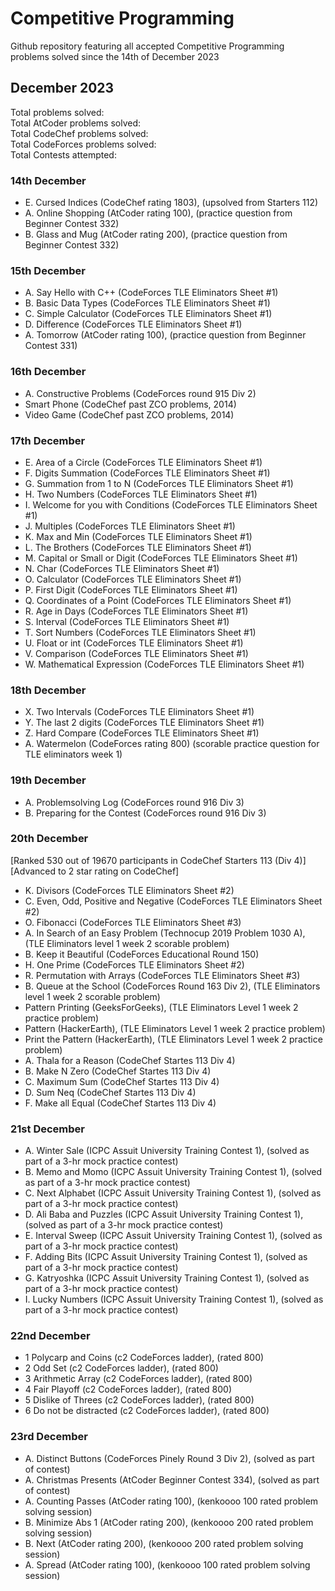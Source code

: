 # Competitive Programming
Github repository featuring all accepted Competitive Programming problems solved since the 14th of December 2023

## December 2023

Total problems solved: <br>
Total AtCoder problems solved: <br>
Total CodeChef problems solved: <br>
Total CodeForces problems solved: <br>
Total Contests attempted: <br>

### 14th December

* E. Cursed Indices (CodeChef rating 1803), (upsolved from Starters 112)
* A. Online Shopping (AtCoder rating 100), (practice question from Beginner Contest 332)
* B. Glass and Mug (AtCoder rating 200), (practice question from Beginner Contest 332)

### 15th December

* A. Say Hello with C++ (CodeForces TLE Eliminators Sheet #1)
* B. Basic Data Types (CodeForces TLE Eliminators Sheet #1)
* C. Simple Calculator (CodeForces TLE Eliminators Sheet #1)
* D. Difference (CodeForces TLE Eliminators Sheet #1)
* A. Tomorrow (AtCoder rating 100), (practice question from Beginner Contest 331)

### 16th December

* A. Constructive Problems (CodeForces round 915 Div 2)
* Smart Phone (CodeChef past ZCO problems, 2014)
* Video Game (CodeChef past ZCO problems, 2014)

### 17th December
* E. Area of a Circle (CodeForces TLE Eliminators Sheet #1)
* F. Digits Summation (CodeForces TLE Eliminators Sheet #1)
* G. Summation from 1 to N (CodeForces TLE Eliminators Sheet #1)
* H. Two Numbers (CodeForces TLE Eliminators Sheet #1)
* I. Welcome for you with Conditions (CodeForces TLE Eliminators Sheet #1)
* J. Multiples (CodeForces TLE Eliminators Sheet #1)
* K. Max and Min (CodeForces TLE Eliminators Sheet #1)
* L. The Brothers (CodeForces TLE Eliminators Sheet #1)
* M. Capital or Small or Digit (CodeForces TLE Eliminators Sheet #1)
* N. Char (CodeForces TLE Eliminators Sheet #1)
* O. Calculator (CodeForces TLE Eliminators Sheet #1)
* P. First Digit (CodeForces TLE Eliminators Sheet #1)
* Q. Coordinates of a Point (CodeForces TLE Eliminators Sheet #1)
* R. Age in Days (CodeForces TLE Eliminators Sheet #1)
* S. Interval (CodeForces TLE Eliminators Sheet #1)
* T. Sort Numbers (CodeForces TLE Eliminators Sheet #1)
* U. Float or int (CodeForces TLE Eliminators Sheet #1)
* V. Comparison (CodeForces TLE Eliminators Sheet #1)
* W. Mathematical Expression (CodeForces TLE Eliminators Sheet #1)

### 18th December

* X. Two Intervals (CodeForces TLE Eliminators Sheet #1)
* Y. The last 2 digits (CodeForces TLE Eliminators Sheet #1)
* Z. Hard Compare (CodeForces TLE Eliminators Sheet #1)
* A. Watermelon (CodeForces rating 800) (scorable practice question for TLE eliminators week 1)


### 19th December

* A. Problemsolving Log (CodeForces round 916 Div 3)
* B. Preparing for the Contest (CodeForces round 916 Div 3)

### 20th December

[Ranked 530 out of 19670 participants in CodeChef Starters 113 (Div 4)]<br>
[Advanced to 2 star rating on CodeChef]

* K. Divisors (CodeForces TLE Eliminators Sheet #2)
* C. Even, Odd, Positive and Negative (CodeForces TLE Eliminators Sheet #2)
* O. Fibonacci (CodeForces TLE Eliminators Sheet #3)
* A. In Search of an Easy Problem (Technocup 2019 Problem 1030 A), (TLE Eliminators level 1 week 2 scorable problem)
* B. Keep it Beautiful (CodeForces Educational Round 150)
* H. One Prime (CodeForces TLE Eliminators Sheet #2)
* R. Permutation with Arrays (CodeForces TLE Eliminators Sheet #3)
* B. Queue at the School (CodeForces Round 163 Div 2), (TLE Eliminators level 1 week 2 scorable problem)
* Pattern Printing (GeeksForGeeks), (TLE Eliminators Level 1 week 2 practice problem)
* Pattern (HackerEarth), (TLE Eliminators Level 1 week 2 practice problem)
* Print the Pattern (HackerEarth), (TLE Eliminators Level 1 week 2 practice problem)
* A. Thala for a Reason (CodeChef Startes 113 Div 4)
* B. Make N Zero (CodeChef Startes 113 Div 4)
* C. Maximum Sum (CodeChef Startes 113 Div 4)
* D. Sum Neq (CodeChef Startes 113 Div 4)
* F. Make all Equal (CodeChef Startes 113 Div 4)

### 21st December

* A. Winter Sale (ICPC Assuit University Training Contest 1), (solved as part of a 3-hr mock practice contest)
* B. Memo and Momo (ICPC Assuit University Training Contest 1), (solved as part of a 3-hr mock practice contest)
* C. Next Alphabet (ICPC Assuit University Training Contest 1), (solved as part of a 3-hr mock practice contest)
* D. Ali Baba and Puzzles (ICPC Assuit University Training Contest 1), (solved as part of a 3-hr mock practice contest)
* E. Interval Sweep (ICPC Assuit University Training Contest 1), (solved as part of a 3-hr mock practice contest)
* F. Adding Bits (ICPC Assuit University Training Contest 1), (solved as part of a 3-hr mock practice contest)
* G. Katryoshka (ICPC Assuit University Training Contest 1), (solved as part of a 3-hr mock practice contest)
* I. Lucky Numbers (ICPC Assuit University Training Contest 1), (solved as part of a 3-hr mock practice contest)

### 22nd December

* 1 Polycarp and Coins (c2 CodeForces ladder), (rated 800)
* 2 Odd Set (c2 CodeForces ladder), (rated 800)
* 3 Arithmetic Array (c2 CodeForces ladder), (rated 800)
* 4 Fair Playoff (c2 CodeForces ladder), (rated 800)
* 5 Dislike of Threes (c2 CodeForces ladder), (rated 800)
* 6 Do not be distracted (c2 CodeForces ladder), (rated 800)

### 23rd December

* A. Distinct Buttons (CodeForces Pinely Round 3 Div 2), (solved as part of contest)
* A. Christmas Presents (AtCoder Beginner Contest 334), (solved as part of contest)
* A. Counting Passes (AtCoder rating 100), (kenkoooo 100 rated problem solving session)
* B. Minimize Abs 1 (AtCoder rating 200), (kenkoooo 200 rated problem solving session)
* B. Next (AtCoder rating 200), (kenkoooo 200 rated problem solving session)
* A. Spread (AtCoder rating 100), (kenkoooo 100 rated problem solving session)